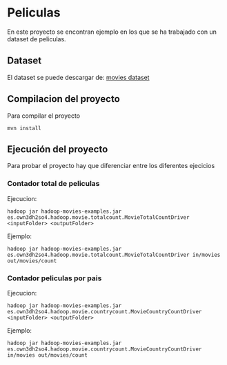 # Peliculas
En este proyecto se encontran ejemplo en los que se ha trabajado con un dataset de peliculas.

## Dataset
El dataset se puede descargar de: [movies dataset](https://www.kaggle.com/deepmatrix/imdb-5000-movie-dataset)

## Compilacion del proyecto
Para compilar el proyecto
```
mvn install
```

## Ejecución del proyecto
Para probar el proyecto hay que diferenciar entre los diferentes ejecicios

### Contador total de peliculas
Ejecucion:
```
hadoop jar hadoop-movies-examples.jar es.own3dh2so4.hadoop.movie.totalcount.MovieTotalCountDriver <inputFolder> <outputFolder>
```
Ejemplo:
```
hadoop jar hadoop-movies-examples.jar es.own3dh2so4.hadoop.movie.totalcount.MovieTotalCountDriver in/movies out/movies/count
```

### Contador peliculas por pais
Ejecucion:
```
hadoop jar hadoop-movies-examples.jar es.own3dh2so4.hadoop.movie.countrycount.MovieCountryCountDriver <inputFolder> <outputFolder>
```
Ejemplo:
```
hadoop jar hadoop-movies-examples.jar es.own3dh2so4.hadoop.movie.countrycount.MovieCountryCountDriver in/movies out/movies/count
```